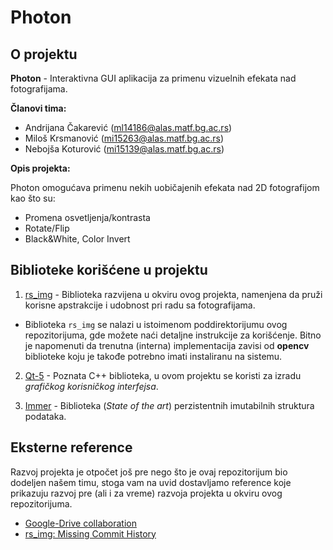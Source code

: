 # Photon

## O projektu

**Photon** - Interaktivna GUI aplikacija za primenu vizuelnih efekata nad fotografijama.

**Članovi tima:** 

- Andrijana Čakarević ([ml14186@alas.matf.bg.ac.rs](#))
- Miloš Krsmanović ([mi15263@alas.matf.bg.ac.rs](#))
- Nebojša Koturović ([mi15139@alas.matf.bg.ac.rs](#))


**Opis projekta:**

Photon omogućava primenu nekih uobičajenih efekata nad 2D fotografijom kao što su:

- Promena osvetljenja/kontrasta
- Rotate/Flip
- Black&White, Color Invert

## Biblioteke korišćene u projektu

1) [rs_img](https://github.com/MATF-RS20/RS009-photon/tree/master/rs_img) - Biblioteka razvijena u okviru ovog projekta, namenjena da pruži korisne apstrakcije i udobnost pri radu sa fotografijama.

- Biblioteka `rs_img` se nalazi u istoimenom poddirektorijumu ovog repozitorijuma, gde možete naći detaljne instrukcije za korišćenje. Bitno je napomenuti da trenutna (interna) implementacija zavisi od **opencv** biblioteke koju je takođe potrebno imati instaliranu na sistemu.

2) [Qt-5](https://doc.qt.io/qt-5/) - Poznata C++ biblioteka, u ovom projektu se koristi za izradu *grafičkog korisničkog interfejsa*.

3) [Immer](https://github.com/arximboldi/immer) - Biblioteka (*State of the art*) perzistentnih imutabilnih struktura podataka.

## Eksterne reference

Razvoj projekta je otpočet još pre nego što je ovaj repozitorijum bio dodeljen našem timu, stoga vam na uvid dostavljamo reference koje prikazuju razvoj pre (ali i za vreme) razvoja projekta u okviru ovog repozitorijuma.

- [Google-Drive collaboration](https://drive.google.com/drive/folders/1SgZl3qXTuc3MVdtxagyP0fmbx81U8Kl-?usp=sharing)
- [rs_img: Missing Commit History](https://github.com/nkoturovic/Programming/search?q=committer-date%3A%3E2019-11-07+author-date%3A%3C2019-11-14&unscoped_q=committer-date%3A%3E2019-11-07+author-date%3A%3C2019-11-14&type=Commits)
